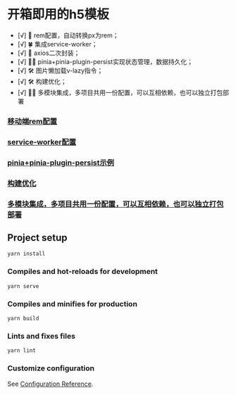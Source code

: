 # 开箱即用的h5模板

- [√] 🎉 rem配置，自动转换px为rem；
- [√] 🍀 集成service-worker；
- [√] 🏁 axios二次封装；
- [√] 💃🏻 pinia+pinia-plugin-persist实现状态管理，数据持久化；
- [√] 🛠 图片懒加载v-lazy指令；
- [√] 🛠 构建优化；
- [√] 🐱‍🐉 多模块集成，多项目共用一份配置，可以互相依赖，也可以独立打包部署


### [移动端rem配置](https://github.com/unoo2023/vue3-template/blob/master/set_rem.md)

### [service-worker配置](https://github.com/unoo2023/vue3-template/blob/master/set-service-worker.md)

### [pinia+pinia-plugin-persist示例](https://github.com/unoo2023/vue3-template/blob/master/set-pinia.md)

### [构建优化](https://github.com/unoo2023/vue3-template/blob/master/fast-build.md)

### [多模块集成，多项目共用一份配置，可以互相依赖，也可以独立打包部署](https://github.com/elonnnn/vue3-template/blob/multipage/multipage.md)

## Project setup
```
yarn install
```

### Compiles and hot-reloads for development
```
yarn serve
```

### Compiles and minifies for production
```
yarn build
```

### Lints and fixes files
```
yarn lint
```

### Customize configuration
See [Configuration Reference](https://cli.vuejs.org/config/).

